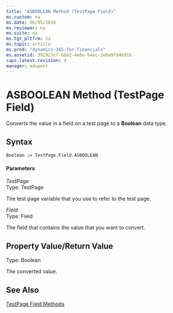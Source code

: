 ```yaml
---
title: "ASBOOLEAN Method (TestPage Field)"
ms.custom: na
ms.date: 06/05/2016
ms.reviewer: na
ms.suite: na
ms.tgt_pltfrm: na
ms.topic: article
ms.prod: "dynamics-365-for-financials"
ms.assetid: 392923cf-6be2-4e6e-b4ec-2e0a9fd4b91b
caps.latest.revision: 4
manager: edupont
---
```

# ASBOOLEAN Method (TestPage Field)
Converts the value in a field on a test page to a **Boolean** data type.  
  
## Syntax  
  
```  
Boolean := TestPage.Field.ASBOOLEAN  
```  
  
#### Parameters  
 *TestPage*  
 Type: TestPage  
  
 The test page variable that you use to refer to the test page.  
  
 *Field*  
 Type: Field  
  
 The field that contains the value that you want to convert.  
  
## Property Value/Return Value  
 Type: Boolean  
  
 The converted value.  
  
## See Also  
 [TestPage Field Methods](devenv-TestPage-Field-Methods.md)